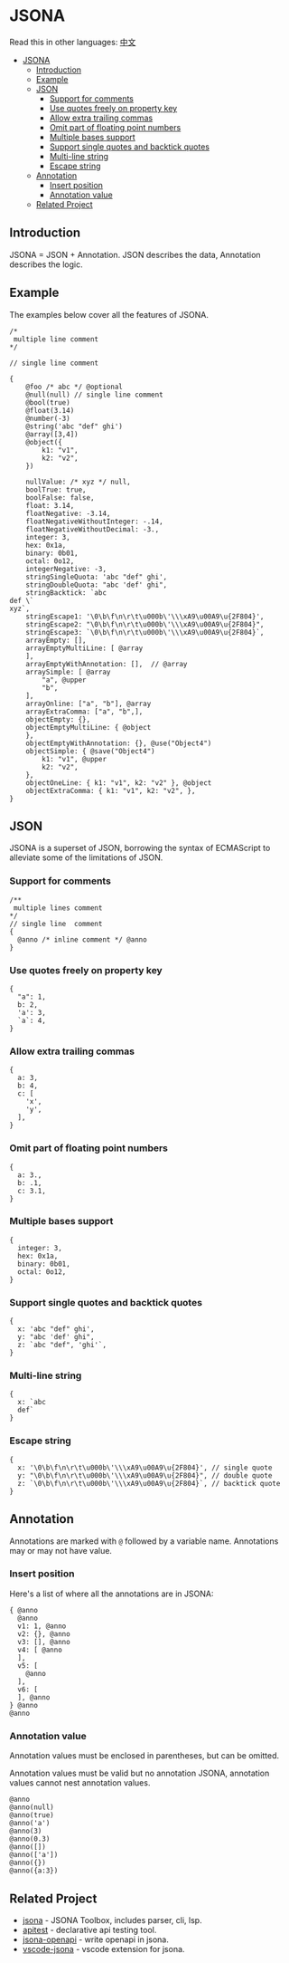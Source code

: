 # JSONA

Read this in other languages: [中文](./README.zh-CN.md)

- [JSONA](#jsona)
  - [Introduction](#introduction)
  - [Example](#example)
  - [JSON](#json)
    - [Support for comments](#support-for-comments)
    - [Use quotes freely on property key](#use-quotes-freely-on-property-key)
    - [Allow extra trailing commas](#allow-extra-trailing-commas)
    - [Omit part of floating point numbers](#omit-part-of-floating-point-numbers)
    - [Multiple bases support](#multiple-bases-support)
    - [Support single quotes and backtick quotes](#support-single-quotes-and-backtick-quotes)
    - [Multi-line string](#multi-line-string)
    - [Escape string](#escape-string)
  - [Annotation](#annotation)
    - [Insert position](#insert-position)
    - [Annotation value](#annotation-value)
  - [Related Project](#related-project)


## Introduction

JSONA = JSON + Annotation. JSON describes the data, Annotation describes the logic.

## Example

The examples below cover all the features of JSONA.

```
/*
 multiple line comment
*/

// single line comment

{
    @foo /* abc */ @optional
    @null(null) // single line comment
    @bool(true)
    @float(3.14)
    @number(-3)
    @string('abc "def" ghi')
    @array([3,4])
    @object({
        k1: "v1",
        k2: "v2",
    })

    nullValue: /* xyz */ null,
    boolTrue: true,
    boolFalse: false,
    float: 3.14,
    floatNegative: -3.14,
    floatNegativeWithoutInteger: -.14,
    floatNegativeWithoutDecimal: -3.,
    integer: 3,
    hex: 0x1a,
    binary: 0b01,
    octal: 0o12,
    integerNegative: -3,
    stringSingleQuota: 'abc "def" ghi',
    stringDoubleQuota: "abc 'def' ghi",
    stringBacktick: `abc
def \`
xyz`,
    stringEscape1: '\0\b\f\n\r\t\u000b\'\\\xA9\u00A9\u{2F804}',
    stringEscape2: "\0\b\f\n\r\t\u000b\'\\\xA9\u00A9\u{2F804}",
    stringEscape3: `\0\b\f\n\r\t\u000b\'\\\xA9\u00A9\u{2F804}`,
    arrayEmpty: [], 
    arrayEmptyMultiLine: [ @array
    ],
    arrayEmptyWithAnnotation: [],  // @array
    arraySimple: [ @array
        "a", @upper
        "b",
    ],
    arrayOnline: ["a", "b"], @array
    arrayExtraComma: ["a", "b",],
    objectEmpty: {},
    objectEmptyMultiLine: { @object
    },
    objectEmptyWithAnnotation: {}, @use("Object4")
    objectSimple: { @save("Object4")
        k1: "v1", @upper
        k2: "v2",
    },
    objectOneLine: { k1: "v1", k2: "v2" }, @object
    objectExtraComma: { k1: "v1", k2: "v2", },
}
```

## JSON

JSONA is a superset of JSON, borrowing the syntax of ECMAScript to alleviate some of the limitations of JSON.

### Support for comments

```
/**
 multiple lines comment
*/
// single line  comment
{
  @anno /* inline comment */ @anno
}
```

### Use quotes freely on property key

```
{
  "a": 1,
  b: 2,
  'a': 3,
  `a`: 4,
}
```

### Allow extra trailing commas

```
{
  a: 3,
  b: 4,
  c: [
    'x',
    'y',
  ],
}
```

### Omit part of floating point numbers

```
{
  a: 3.,
  b: .1,
  c: 3.1,
}
```

### Multiple bases support

```
{
  integer: 3,
  hex: 0x1a,
  binary: 0b01,
  octal: 0o12,
}
```

### Support single quotes and backtick quotes

```
{
  x: 'abc "def" ghi',
  y: "abc 'def' ghi",
  z: `abc "def", 'ghi'`,
}
```


### Multi-line string

```
{
  x: `abc
  def`
}
```

### Escape string

```
{
  x: '\0\b\f\n\r\t\u000b\'\\\xA9\u00A9\u{2F804}', // single quote
  y: "\0\b\f\n\r\t\u000b\'\\\xA9\u00A9\u{2F804}", // double quote
  z: `\0\b\f\n\r\t\u000b\'\\\xA9\u00A9\u{2F804}`, // backtick quote
}
```


## Annotation

Annotations are marked with `@` followed by a variable name. Annotations may or may not have value.

### Insert position

Here's a list of where all the annotations are in JSONA:

```
{ @anno 
  @anno
  v1: 1, @anno
  v2: {}, @anno
  v3: [], @anno
  v4: [ @anno
  ],
  v5: [
    @anno
  ],
  v6: [
  ], @anno
} @anno
@anno
```

### Annotation value

Annotation values ​​must be enclosed in parentheses, but can be omitted.

Annotation values ​​must be valid but no annotation JSONA, annotation values ​​cannot nest annotation values.

```
@anno
@anno(null)
@anno(true)
@anno('a')
@anno(3)
@anno(0.3)
@anno([])
@anno(['a'])
@anno({})
@anno({a:3})
```

## Related Project


- [jsona](https://github.com/jsona/jsona.git) - JSONA Toolbox, includes parser, cli, lsp.
- [apitest](https://github.com/sigoden/apitest.git) - declarative api testing tool.
- [jsona-openapi](https://github.com/sigoden/jsona-openapi) - write openapi in jsona.
- [vscode-jsona](https://marketplace.visualstudio.com/items?itemName=sigoden.vscode-jsona) - vscode extension for jsona.